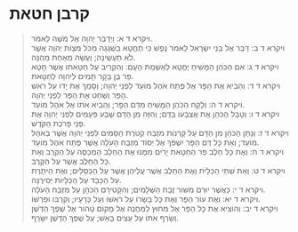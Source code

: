 # קרבן חטאת

> ויקרא ד א: וַיְדַבֵּר יְהוָה אֶל מֹשֶׁה לֵּאמֹר.  
> ויקרא ד ב: דַּבֵּר אֶל בְּנֵי יִשְׂרָאֵל לֵאמֹר נֶפֶשׁ כִּי תֶחֱטָא בִשְׁגָגָה מִכֹּל מִצְוֹת יְהוָה אֲשֶׁר לֹא תֵעָשֶׂינָה; וְעָשָׂה מֵאַחַת מֵהֵנָּה.  
> ויקרא ד ג: אִם הַכֹּהֵן הַמָּשִׁיחַ יֶחֱטָא לְאַשְׁמַת הָעָם:  וְהִקְרִיב עַל חַטָּאתוֹ אֲשֶׁר חָטָא פַּר בֶּן בָּקָר תָּמִים לַיהוָה לְחַטָּאת.  
> ויקרא ד ד: וְהֵבִיא אֶת הַפָּר אֶל פֶּתַח אֹהֶל מוֹעֵד לִפְנֵי יְהוָה; וְסָמַךְ אֶת יָדוֹ עַל רֹאשׁ הַפָּר וְשָׁחַט אֶת הַפָּר לִפְנֵי יְהוָה.  
> ויקרא ד ה: וְלָקַח הַכֹּהֵן הַמָּשִׁיחַ מִדַּם הַפָּר; וְהֵבִיא אֹתוֹ אֶל אֹהֶל מוֹעֵד.  
> ויקרא ד ו: וְטָבַל הַכֹּהֵן אֶת אֶצְבָּעוֹ בַּדָּם; וְהִזָּה מִן הַדָּם שֶׁבַע פְּעָמִים לִפְנֵי יְהוָה אֶת פְּנֵי פָּרֹכֶת הַקֹּדֶשׁ.  
> ויקרא ד ז: וְנָתַן הַכֹּהֵן מִן הַדָּם עַל קַרְנוֹת מִזְבַּח קְטֹרֶת הַסַּמִּים לִפְנֵי יְהוָה אֲשֶׁר בְּאֹהֶל מוֹעֵד; וְאֵת כָּל דַּם הַפָּר יִשְׁפֹּךְ אֶל יְסוֹד מִזְבַּח הָעֹלָה אֲשֶׁר פֶּתַח אֹהֶל מוֹעֵד.  
> ויקרא ד ח: וְאֶת כָּל חֵלֶב פַּר הַחַטָּאת יָרִים מִמֶּנּוּ אֶת הַחֵלֶב הַמְכַסֶּה עַל הַקֶּרֶב וְאֵת כָּל הַחֵלֶב אֲשֶׁר עַל הַקֶּרֶב.  
> ויקרא ד ט: וְאֵת שְׁתֵּי הַכְּלָיֹת וְאֶת הַחֵלֶב אֲשֶׁר עֲלֵיהֶן אֲשֶׁר עַל הַכְּסָלִים; וְאֶת הַיֹּתֶרֶת עַל הַכָּבֵד עַל הַכְּלָיוֹת יְסִירֶנָּה.  
> ויקרא ד י: כַּאֲשֶׁר יוּרַם מִשּׁוֹר זֶבַח הַשְּׁלָמִים; וְהִקְטִירָם הַכֹּהֵן עַל מִזְבַּח הָעֹלָה.  
> ויקרא ד יא: וְאֶת עוֹר הַפָּר וְאֶת כָּל בְּשָׂרוֹ עַל רֹאשׁוֹ וְעַל כְּרָעָיו; וְקִרְבּוֹ וּפִרְשׁוֹ.  
> ויקרא ד יב: וְהוֹצִיא אֶת כָּל הַפָּר אֶל מִחוּץ לַמַּחֲנֶה אֶל מָקוֹם טָהוֹר אֶל שֶׁפֶךְ הַדֶּשֶׁן וְשָׂרַף אֹתוֹ עַל עֵצִים בָּאֵשׁ; עַל שֶׁפֶךְ הַדֶּשֶׁן יִשָּׂרֵף.   
 


